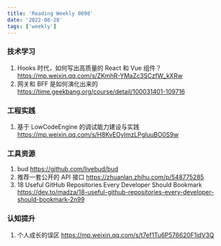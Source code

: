 ```yaml
---
title: 'Reading Weekly 0098'
date: '2022-08-28'
tags: ['weekly']
---
```


### 技术学习

1. Hooks 时代，如何写出高质量的 React 和 Vue 组件？ https://mp.weixin.qq.com/s/ZKmhR-YMaZc3SCzfW_kXRw
2. 网关和 BFF 是如何演化出来的 https://time.geekbang.org/course/detail/100031401-109716

### 工程实践

1. 基于 LowCodeEngine 的调试能力建设与实践 https://mp.weixin.qq.com/s/H8KvEOylmzLPgIuuBO0S9w

### 工具资源

1. bud https://github.com/livebud/bud
2. 推荐一套公开的 API 接口 https://zhuanlan.zhihu.com/p/548775285
3. 18 Useful GitHub Repositories Every Developer Should Bookmark https://dev.to/madza/18-useful-github-repositories-every-developer-should-bookmark-2n99

### 认知提升

1. 个人成长的误区 https://mp.weixin.qq.com/s/t7ef1Tu6P576620F1idV3Q
